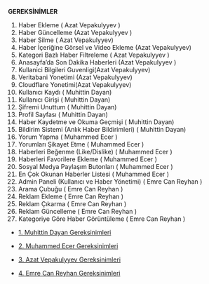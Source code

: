 ﻿**GEREKSİNİMLER** 

1. Haber Ekleme ( Azat Vepakulyyev )
2. Haber Güncelleme (Azat Vepakulyyev )
3. Haber Silme ( Azat Vepakulyyev)
4. Haber İçeriğine Görsel ve Video Ekleme (Azat Vepakulyyev)
5. Kategori Bazlı Haber Filtreleme ( Azat Vepakulyyev ) 
6. Anasayfa’da Son Dakika Haberleri (Azat Vepakulyyev )
7. Kullanici Bilgileri Guvenligi(Azat Vepakulyyev)
8. Veritabani Yonetimi (Azat Vepakulyyev)
9. Cloudflare Yonetimi(Azat Vepakulyyev)
10. Kullanıcı Kaydı   ( Muhittin Dayan)
11. Kullanıcı Girişi  ( Muhittin Dayan)
12. Şifremi Unuttum ( Muhittin Dayan)
13. Profil Sayfası ( Muhittin Dayan)
14. Haber Kaydetme ve Okuma Geçmişi ( Muhittin Dayan)
15. Bildirim Sistemi (Anlık Haber Bildirimleri) ( Muhittin Dayan)
16. Yorum Yapma  ( Muhammed Ecer )
17. Yorumları Şikayet Etme ( Muhammed Ecer )
18. Haberleri Beğenme (Like/Dislike) ( Muhammed Ecer )
19. Haberleri Favorilere Ekleme ( Muhammed Ecer )
20. Sosyal Medya Paylaşım Butonları ( Muhammed Ecer )
21. En Çok Okunan Haberler Listesi ( Muhammed Ecer )
22. Admin Paneli (Kullanıcı ve Haber Yönetimi) ( Emre Can Reyhan )
23. Arama Çubuğu ( Emre Can Reyhan )
24. Reklam Ekleme ( Emre Can Reyhan )
25. Reklam Çıkarma ( Emre Can Reyhan )
26. Reklam Güncelleme ( Emre Can Reyhan )
27. Kategoriye Göre Haber Görüntüleme ( Emre Can Reyhan )



- [1. Muhittin Dayan Gereksinimleri](MuhittinDayan.md)

- [2. Muhammed Ecer Gereksinimleri](MuhammedEcer.md)

- [3. Azat Vepakulyyev Gereksinimleri](AzatVepakulyyev-Gereksinimler.md)

- [4. Emre Can Reyhan Gereksinimleri](EmreCanReyhan.md)
